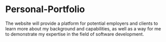 # Personal-Portfolio
The website will provide a platform for potential employers and clients to learn more about my background and capabilities, as well as a way for me to demonstrate my expertise in the field of software development. 

